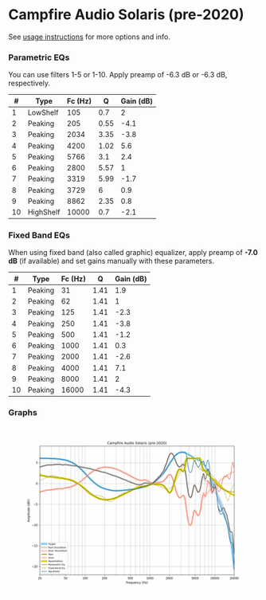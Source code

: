# Campfire Audio Solaris (pre-2020)
See [usage instructions](https://github.com/jaakkopasanen/AutoEq#usage) for more options and info.

### Parametric EQs
You can use filters 1-5 or 1-10. Apply preamp of -6.3 dB or -6.3 dB, respectively.

|   # | Type      |   Fc (Hz) |    Q |   Gain (dB) |
|-----|-----------|-----------|------|-------------|
|   1 | LowShelf  |       105 | 0.7  |         2   |
|   2 | Peaking   |       205 | 0.55 |        -4.1 |
|   3 | Peaking   |      2034 | 3.35 |        -3.8 |
|   4 | Peaking   |      4200 | 1.02 |         5.6 |
|   5 | Peaking   |      5766 | 3.1  |         2.4 |
|   6 | Peaking   |      2800 | 5.57 |         1   |
|   7 | Peaking   |      3319 | 5.99 |        -1.7 |
|   8 | Peaking   |      3729 | 6    |         0.9 |
|   9 | Peaking   |      8862 | 2.35 |         0.8 |
|  10 | HighShelf |     10000 | 0.7  |        -2.1 |

### Fixed Band EQs
When using fixed band (also called graphic) equalizer, apply preamp of **-7.0 dB** (if available) and set gains manually with these parameters.

|   # | Type    |   Fc (Hz) |    Q |   Gain (dB) |
|-----|---------|-----------|------|-------------|
|   1 | Peaking |        31 | 1.41 |         1.9 |
|   2 | Peaking |        62 | 1.41 |         1   |
|   3 | Peaking |       125 | 1.41 |        -2.3 |
|   4 | Peaking |       250 | 1.41 |        -3.8 |
|   5 | Peaking |       500 | 1.41 |        -1.2 |
|   6 | Peaking |      1000 | 1.41 |         0.3 |
|   7 | Peaking |      2000 | 1.41 |        -2.6 |
|   8 | Peaking |      4000 | 1.41 |         7.1 |
|   9 | Peaking |      8000 | 1.41 |         2   |
|  10 | Peaking |     16000 | 1.41 |        -4.3 |

### Graphs
![](./Campfire%20Audio%20Solaris%20(pre-2020).png)
